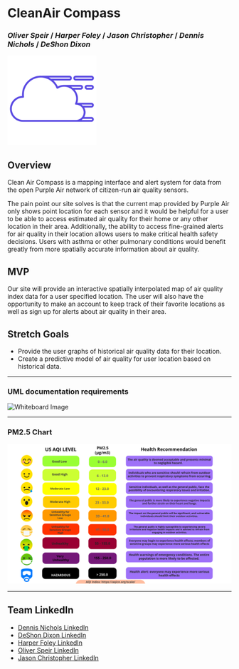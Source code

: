 # CleanAir Compass

### _Oliver Speir_ / _Harper Foley_ / _Jason Christopher_ / _Dennis Nichols_ / _DeShon Dixon_

<img width="200" alt="clean-air-compass logo" src="public/logo.png">

## Overview

Clean Air Compass is a mapping interface and alert system for data from the open Purple Air network of citizen-run air quality sensors.

The pain point our site solves is that the current map provided by Purple Air only shows point location for each sensor and it would be helpful for a user to be able to access estimated air quality for their home or any other location in their area. Additionally, the ability to access fine-grained alerts for air quality in their location allows users to make critical health safety decisions. Users with asthma or other pulmonary conditions would benefit greatly from more spatially accurate information about air quality.

## MVP

Our site will provide an interactive spatially interpolated map of air quality index data for a user specified location. The user will also have the opportunity to make an account to keep track of their favorite locations as well as sign up for alerts about air quality in their area.

## Stretch Goals

- Provide the user graphs of historical air quality data for their location.
- Create a predictive model of air quality for user location based on historical data.

---

### UML documentation requirements

![Whiteboard Image](https://i.imgur.com/gXW0tAG.png)

---

### PM2.5 Chart

<img width="791" alt="clean-air-compass logo" src="public/faqChart.png">

---

## Team LinkedIn

- [Dennis Nichols LinkedIn](https://www.linkedin.com/in/dennisgnichols/)
- [DeShon Dixon LinkedIn](https://www.linkedin.com/in/deshondixon)
- [Harper Foley LinkedIn](https://www.linkedin.com/in/harper-e-foley/)
- [Oliver Speir LinkedIn](https://www.linkedin.com/in/oliverspeir/)
- [Jason Christopher LinkedIn](https://www.linkedin.com/in/jasonchristopher24/)
